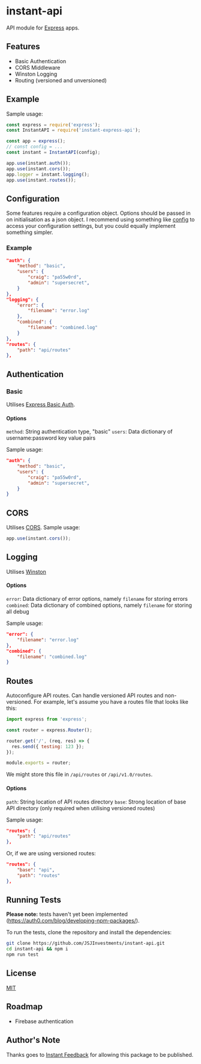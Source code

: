 # instant-api

API module for [Express](http://expressjs.com) apps.

## Features

- Basic Authentication
- CORS Middleware
- Winston Logging
- Routing (versioned and unversioned)

## Example

Sample usage:

```javascript
const express = require('express');
const InstantAPI = require('instant-express-api');

const app = express();
// const config = ...
const instant = InstantAPI(config);

app.use(instant.auth());
app.use(instant.cors());
app.logger = instant.logging();
app.use(instant.routes());
```

## Configuration

Some features require a configuration object. Options should be passed in on initialisation as a json object. I recommend using something like [config](https://www.npmjs.com/package/config) to access your configuration settings, but you could equally implement something simpler.

### Example

```json
"auth": {
    "method": "basic",
    "users": {
        "craig": "pa55w0rd",
        "admin": "supersecret",
    }
},
"logging": {
    "error": {
        "filename": "error.log"
    },
    "combined": {
        "filename": "combined.log"
    }
},
"routes": {
    "path": "api/routes"
},
```

## Authentication

### Basic

Utilises [Express Basic Auth](https://www.npmjs.com/package/express-basic-auth).

#### Options

`method`: String authentication type, "basic"
`users`: Data dictionary of username:password key value pairs

Sample usage:

```json
"auth": {
    "method": "basic",
    "users": {
        "craig": "pa55w0rd",
        "admin": "supersecret",
    }
}
```

## CORS

Utilises [CORS](https://www.npmjs.com/package/cors). Sample usage:

```javascript
app.use(instant.cors());
```

## Logging

Utilises [Winston](https://www.npmjs.com/package/winston)

#### Options

`error`: Data dictionary of error options, namely `filename` for storing errors
`combined`: Data dictionary of combined options, namely `filename` for storing all debug

Sample usage:

```json
"error": {
    "filename": "error.log"
},
"combined": {
    "filename": "combined.log"
}
```

## Routes

Autoconfigure API routes. Can handle versioned API routes and non-versioned. For example, let's assume you have a routes file that looks like this:

```js
import express from 'express';

const router = express.Router();

router.get('/', (req, res) => {
  res.send({ testing: 123 });
});

module.exports = router;
```

We might store this file in `/api/routes` or `/api/v1.0/routes`.

#### Options

`path`: String location of API routes directory
`base`: Strong location of base API directory (only required when utilising versioned routes)

Sample usage:

```json
"routes": {
    "path": "api/routes"
},
```

Or, if we are using versioned routes:

```json
"routes": {
    "base": "api",
    "path": "routes"
},
```

## Running Tests

**Please note:** tests haven't yet been implemented (https://auth0.com/blog/developing-npm-packages/).

To run the tests, clone the repository and install the dependencies:

```bash
git clone https://github.com/JSJInvestments/instant-api.git
cd instant-api && npm i
npm run test
```

## License

[MIT](LICENSE)

## Roadmap

- Firebase authentication

## Author's Note

Thanks goes to [Instant Feedback](https://instantfeedback.com.au) for allowing this package to be published.
